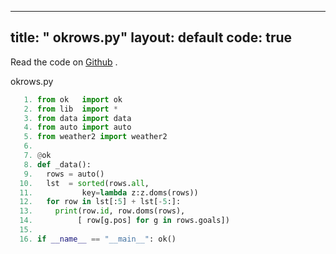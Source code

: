 

---
title: " okrows.py"
layout: default
code: true
---

Read the code on [Github](https://github.com/se4ai/code/tree/master/okrows.py) <font color=orange><i class="fab fa-github-3x"></i></font>.

 okrows.py

````python
   1. from ok   import ok
   2. from lib  import *
   3. from data import data
   4. from auto import auto
   5. from weather2 import weather2
   6. 
   7. @ok
   8. def _data():
   9.   rows = auto()
  10.   lst  = sorted(rows.all,
  11.           key=lambda z:z.doms(rows))
  12.   for row in lst[:5] + lst[-5:]:
  13.     print(row.id, row.doms(rows),
  14.          [ row[g.pos] for g in rows.goals])
  15. 
  16. if __name__ == "__main__": ok()
````
